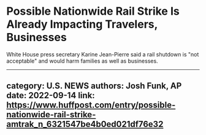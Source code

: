 # Possible Nationwide Rail Strike Is Already Impacting Travelers, Businesses

White House press secretary Karine Jean-Pierre said a rail shutdown is "not acceptable" and would harm families as well as businesses.

---
category: U.S. NEWS
authors: Josh Funk, AP
date: 2022-09-14
link: https://www.huffpost.com/entry/possible-nationwide-rail-strike-amtrak_n_6321547be4b0ed021df76e32
---
